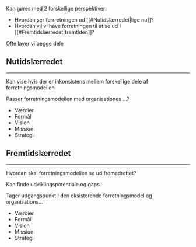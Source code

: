 Kan gøres med 2 forskellige perspektiver:

- Hvordan ser forrretningen ud [[#Nutidslærredet|lige nu]]?
- Hvordan vil vi have forretningen til at se ud I [[#Fremtidslærredet|fremtiden]]?

Ofte laver vi begge dele

## Nutidslærredet
---
Kan vise hvis der er inkonsistens mellem forskellige dele af forretningsmodellen

Passer forretningsmodellen med organisationes …?

- Værdier
- Formål
- Vision
- Mission
- Strategi

## Fremtidslærredet
---
Hvordan skal forretningsmodellen se ud fremadrettet?

Kan finde udviklingspotentiale og gaps.

Tager udgangspunkt I den eksisterende forretningsmodel og organisations…

- Værdier
- Formål
- Vision
- Mission
- Strategi